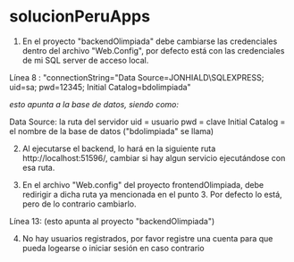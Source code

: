 # solucionPeruApps

1. En el proyecto "backendOlimpiada" debe cambiarse las credenciales dentro del archivo "Web.Config", por defecto está con las credenciales de mi SQL server de acceso local.

Línea 8 : "connectionString="Data Source=JONHIALD\SQLEXPRESS; uid=sa; pwd=12345; Initial Catalog=bdolimpiada"

*esto apunta a la base de datos, siendo como:*

Data Source: la ruta del servidor
uid = usuario
pwd = clave
Initial Catalog = el nombre de la base de datos ("bdolimpiada" se llama)

2. Al ejecutarse el backend, lo hará en la siguiente ruta http://localhost:51596/, cambiar si hay algun servicio ejecutándose con esa ruta.

3. En el archivo "Web.config" del proyecto frontendOlimpiada, debe redirigir a dicha ruta ya mencionada en el punto 3. Por defecto lo está, pero de lo contrario cambiarlo.

Línea 13: <add key="routews" value="http://localhost:51596" /> (esto apunta al proyecto "backendOlimpiada")

4. No hay usuarios registrados, por favor registre una cuenta para que pueda logearse o iniciar sesión en caso contrario
